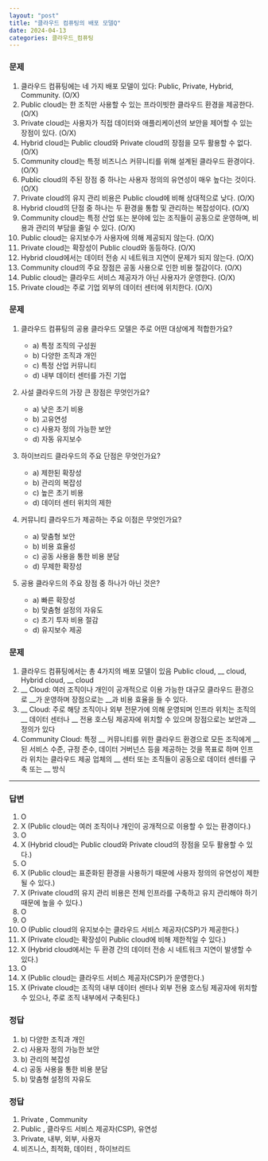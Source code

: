 ```yaml
---
layout: "post"
title: "클라우드 컴퓨팅의 배포 모델Q"
date: 2024-04-13
categories: 클라우드_컴퓨팅
---
```

### 문제

1.  클라우드 컴퓨팅에는 네 가지 배포 모델이 있다: Public, Private, Hybrid, Community. (O/X)
2.  Public cloud는 한 조직만 사용할 수 있는 프라이빗한 클라우드 환경을 제공한다. (O/X)
3.  Private cloud는 사용자가 직접 데이터와 애플리케이션의 보안을 제어할 수 있는 장점이 있다. (O/X)
4.  Hybrid cloud는 Public cloud와 Private cloud의 장점을 모두 활용할 수 없다. (O/X)
5.  Community cloud는 특정 비즈니스 커뮤니티를 위해 설계된 클라우드 환경이다. (O/X)
6.  Public cloud의 주된 장점 중 하나는 사용자 정의의 유연성이 매우 높다는 것이다. (O/X)
7.  Private cloud의 유지 관리 비용은 Public cloud에 비해 상대적으로 낮다. (O/X)
8.  Hybrid cloud의 단점 중 하나는 두 환경을 통합 및 관리하는 복잡성이다. (O/X)
9.  Community cloud는 특정 산업 또는 분야에 있는 조직들이 공동으로 운영하며, 비용과 관리의 부담을 줄일 수 있다. (O/X)
10.  Public cloud는 유지보수가 사용자에 의해 제공되지 않는다. (O/X)
11.  Private cloud는 확장성이 Public cloud와 동등하다. (O/X)
12.  Hybrid cloud에서는 데이터 전송 시 네트워크 지연이 문제가 되지 않는다. (O/X)
13.  Community cloud의 주요 장점은 공동 사용으로 인한 비용 절감이다. (O/X)
14.  Public cloud는 클라우드 서비스 제공자가 아닌 사용자가 운영한다. (O/X)
15.  Private cloud는 주로 기업 외부의 데이터 센터에 위치한다. (O/X)


### 문제

1.  클라우드 컴퓨팅의 공용 클라우드 모델은 주로 어떤 대상에게 적합한가요?
    
    *   a) 특정 조직의 구성원
    *   b) 다양한 조직과 개인
    *   c) 특정 산업 커뮤니티
    *   d) 내부 데이터 센터를 가진 기업
2.  사설 클라우드의 가장 큰 장점은 무엇인가요?
    
    *   a) 낮은 초기 비용
    *   b) 고유연성
    *   c) 사용자 정의 가능한 보안
    *   d) 자동 유지보수
3.  하이브리드 클라우드의 주요 단점은 무엇인가요?
    
    *   a) 제한된 확장성
    *   b) 관리의 복잡성
    *   c) 높은 초기 비용
    *   d) 데이터 센터 위치의 제한
4.  커뮤니티 클라우드가 제공하는 주요 이점은 무엇인가요?
    
    *   a) 맞춤형 보안
    *   b) 비용 효율성
    *   c) 공동 사용을 통한 비용 분담
    *   d) 무제한 확장성
5.  공용 클라우드의 주요 장점 중 하나가 아닌 것은?
    
    *   a) 빠른 확장성
    *   b) 맞춤형 설정의 자유도
    *   c) 초기 투자 비용 절감
    *   d) 유지보수 제공



### 문제
1. 클라우드 컴퓨팅에서는 총 4가지의 배포 모델이 있음 Public cloud, __ cloud, Hybrid cloud, __ cloud
2. __ Cloud: 여러 조직이나 개인이 공개적으로 이용 가능한 대규모 클라우드 환경으로 __가 운영하며 장점으로는 __과 비용 효율을 들 수 있다.
3. __ Cloud: 주로 해당 조직이나 외부 전문가에 의해 운영되며 인프라 위치는 조직의 __ 데이터 센터나 __ 전용 호스팅 제공자에 위치할 수 있으며 장점으로는 보안과 __ 정의가 있다
4. Community Cloud: 특정 __ 커뮤니티를 위한 클라우드 환경으로 모든 조직에게 __된 서비스 수준, 규정 준수, 데이터 거버넌스 등을 제공하는 것을 목표로 하며 인프라 위치는 클라우드 제공 업체의 __ 센터 또는 조직들이 공동으로 데이터 센터를 구축 또는 __ 방식
<hr>


### 답변

1.  O
2.  X (Public cloud는 여러 조직이나 개인이 공개적으로 이용할 수 있는 환경이다.)
3.  O
4.  X (Hybrid cloud는 Public cloud와 Private cloud의 장점을 모두 활용할 수 있다.)
5.  O
6.  X (Public cloud는 표준화된 환경을 사용하기 때문에 사용자 정의의 유연성이 제한될 수 있다.)
7.  X (Private cloud의 유지 관리 비용은 전체 인프라를 구축하고 유지 관리해야 하기 때문에 높을 수 있다.)
8.  O
9.  O
10.  O (Public cloud의 유지보수는 클라우드 서비스 제공자(CSP)가 제공한다.)
11.  X (Private cloud는 확장성이 Public cloud에 비해 제한적일 수 있다.)
12.  X (Hybrid cloud에서는 두 환경 간의 데이터 전송 시 네트워크 지연이 발생할 수 있다.)
13.  O
14.  X (Public cloud는 클라우드 서비스 제공자(CSP)가 운영한다.)
15.  X (Private cloud는 조직의 내부 데이터 센터나 외부 전용 호스팅 제공자에 위치할 수 있으나, 주로 조직 내부에서 구축된다.)

### 정답

1.  b) 다양한 조직과 개인
2.  c) 사용자 정의 가능한 보안
3.  b) 관리의 복잡성
4.  c) 공동 사용을 통한 비용 분담
5.  b) 맞춤형 설정의 자유도

### 정답 
1. Private , Community
2. Public , 클라우드 서비스 제공자(CSP), 유연성
3. Private, 내부, 외부, 사용자
4. 비즈니스, 최적화, 데이터 , 하이브리드
